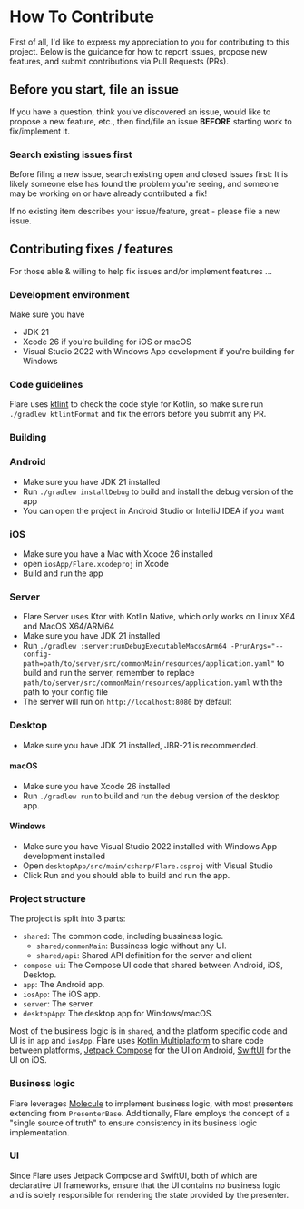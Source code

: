 # How To Contribute

First of all, I'd like to express my appreciation to you for contributing to this project.
Below is the guidance for how to report issues, propose new features, and submit contributions via Pull Requests (PRs).

## Before you start, file an issue
If you have a question, think you've discovered an issue, would like to propose a new feature, etc., then find/file an issue **BEFORE** starting work to fix/implement it.

### Search existing issues first

Before filing a new issue, search existing open and closed issues first: It is likely someone else has found the problem you're seeing, and someone may be working on or have already contributed a fix!

If no existing item describes your issue/feature, great - please file a new issue.

## Contributing fixes / features

For those able & willing to help fix issues and/or implement features ...

### Development environment

Make sure you have
 - JDK 21
 - Xcode 26 if you're building for iOS or macOS
 - Visual Studio 2022 with Windows App development if you're building for Windows

### Code guidelines
Flare uses [ktlint](https://github.com/pinterest/ktlint) to check the code style for Kotlin, so make sure run `./gradlew ktlintFormat` and fix the errors before you submit any PR.

### Building
### Android
 - Make sure you have JDK 21 installed
 - Run `./gradlew installDebug` to build and install the debug version of the app
 - You can open the project in Android Studio or IntelliJ IDEA if you want

### iOS
 - Make sure you have a Mac with Xcode 26 installed
 - open `iosApp/Flare.xcodeproj` in Xcode
 - Build and run the app

### Server
 - Flare Server uses Ktor with Kotlin Native, which only works on Linux X64 and MacOS X64/ARM64
 - Make sure you have JDK 21 installed
 - Run `./gradlew :server:runDebugExecutableMacosArm64 -PrunArgs="--config-path=path/to/server/src/commonMain/resources/application.yaml"` to build and run the server, remember to replace `path/to/server/src/commonMain/resources/application.yaml` with the path to your config file
 - The server will run on `http://localhost:8080` by default

### Desktop
 - Make sure you have JDK 21 installed, JBR-21 is recommended.
#### macOS
 - Make sure you have Xcode 26 installed
 - Run `./gradlew run` to build and run the debug version of the desktop app.
#### Windows
 - Make sure you have Visual Studio 2022 installed with Windows App development installed
 - Open `desktopApp/src/main/csharp/Flare.csproj` with Visual Studio
 - Click Run and you should able to build and run the app.

### Project structure
The project is split into 3 parts:
 - `shared`: The common code, including bussiness logic.
   - `shared/commonMain`: Bussiness logic without any UI.
   - `shared/api`: Shared API definition for the server and client
 - `compose-ui`: The Compose UI code that shared between Android, iOS, Desktop.
 - `app`: The Android app.
 - `iosApp`: The iOS app.
 - `server`: The server.
 - `desktopApp`: The desktop app for Windows/macOS.  

Most of the business logic is in `shared`, and the platform specific code and UI is in `app` and `iosApp`.
Flare uses [Kotlin Multiplatform](https://kotlinlang.org/docs/multiplatform.html) to share code between platforms, [Jetpack Compose](https://developer.android.com/jetpack/compose) for the UI on Android, [SwiftUI](https://developer.apple.com/xcode/swiftui/) for the UI on iOS.

### Business logic
Flare leverages [Molecule](https://github.com/cashapp/molecule) to implement business logic, with most presenters extending from `PresenterBase`. Additionally, Flare employs the concept of a "single source of truth" to ensure consistency in its business logic implementation.

### UI
Since Flare uses Jetpack Compose and SwiftUI, both of which are declarative UI frameworks, ensure that the UI contains no business logic and is solely responsible for rendering the state provided by the presenter.
